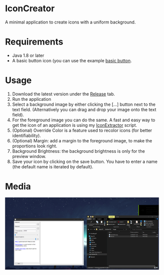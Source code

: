 # IconCreator
A minimal application to create icons with a uniform background.

# Requirements
- Java 1.8 or later
- A basic button icon (you can use the example [basic button](https://raw.githubusercontent.com/Qysher/IconCreator/master/basicbutton.png).

# Usage
1. Download the latest version under the [Release](https://github.com/Qysher/IconCreator/releases) tab. 
2. Run the application
3. Select a background image by either clicking the [...] button next to the text field. (Alternatively you can drag and drop your image onto the text field).
4. For the foreground image you can do the same. A fast and easy way to get the icon of an application is using my [IconExtractor](https://github.com/Qysher/IconExtractor) script.
5. (Optional) Override Color is a feature used to recolor icons (for better identifiability).
6. (Optional) Margin: add a margin to the foreground image, to make the proportions look right.
7. Background Brightness: the background brightness is only for the preview window.
8. Save your icon by clicking on the save button. You have to enter a name (the default name is iterated by default).

# Media
![GIF of making an icon](https://raw.githubusercontent.com/Qysher/IconCreator/master/iconcreator-example.gif)
